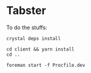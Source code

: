 Tabster
=======

To do the stuffs:

```
crystal deps install

cd client && yarn install
cd ..

foreman start -f Procfile.dev
```
